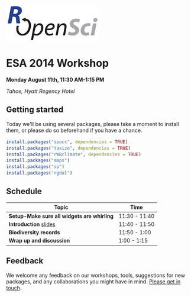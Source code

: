 
[![](00-introduction/img/ropensci_logo_sm.png)](http://ropensci.org/)
# ESA 2014 Workshop

**Monday August 11th, 11:30 AM-1:15 PM**

*Tahoe, Hyatt Regency Hotel*
## Getting started

Today we'll be using several packages, please take a moment to install them, or please do so beforehand if you have a chance.

```R
install.packages("spocc", dependencies = TRUE)
install.packages("taxize", dependencies = TRUE)
install.packages("rWBclimate", dependencies = TRUE)
install.packages("maps")
install.packages("sp")
install.packages("rgdal")
```

## Schedule 

|Topic|Time|
|---------------|-------|
|**Setup-Make sure all widgets are whirling**| 11:30 - 11:40 |
|**Introduction** [slides](http://bit.ly/ro-esa2014) | 11:40 - 11:50 |
|**Biodiversity records**  | 11:50 - 1:00 |
|**Wrap up and discussion**  | 1:00 - 1:15 |

## Feedback

We welcome any feedback on our workshops, tools, suggestions for new packages, and any collaborations you might have in mind. [Please get in touch](http://ropensci.org/contact.html).